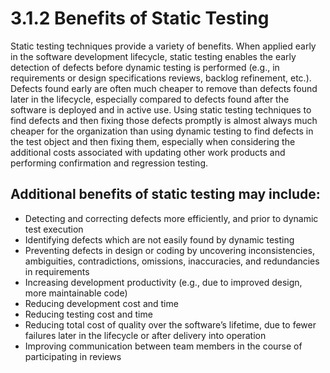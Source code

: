 # 3.1.2 Benefits of Static Testing

Static testing techniques provide a variety of benefits. When applied early in the software development lifecycle, static testing enables the early detection of defects before dynamic testing is performed \(e.g., in requirements or design specifications reviews, backlog refinement, etc.\). Defects found early are often much cheaper to remove than defects found later in the lifecycle, especially compared to defects found after the software is deployed and in active use. Using static testing techniques to find defects and then fixing those defects promptly is almost always much cheaper for the organization than using dynamic testing to find defects in the test object and then fixing them, especially when considering the additional costs associated with updating other work products and performing confirmation and regression testing.

## Additional benefits of static testing may include: 

* Detecting and correcting defects more efficiently, and prior to dynamic test execution
* Identifying defects which are not easily found by dynamic testing 
* Preventing defects in design or coding by uncovering inconsistencies, ambiguities, contradictions, omissions, inaccuracies, and redundancies in requirements 
* Increasing development productivity \(e.g., due to improved design, more maintainable code\) 
* Reducing development cost and time 
* Reducing testing cost and time 
* Reducing total cost of quality over the software’s lifetime, due to fewer failures later in the lifecycle or after delivery into operation 
* Improving communication between team members in the course of participating in reviews

